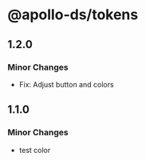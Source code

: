 # @apollo-ds/tokens

## 1.2.0

### Minor Changes

- Fix: Adjust button and colors

## 1.1.0

### Minor Changes

- test color
